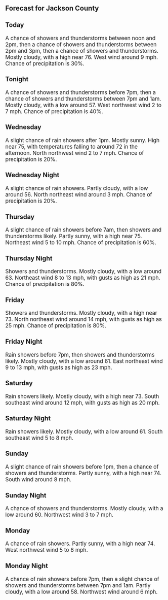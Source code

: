 <div>
   <h2>Forecast for Jackson County</h2>
   <p>
      <div style="font-size:120%">
         <h3>Today</h3>A chance of showers and thunderstorms between noon and 2pm, then a chance of showers and thunderstorms between 2pm and 3pm,
         then a chance of showers and thunderstorms. Mostly cloudy, with a high near 76. West wind around 9 mph. Chance of precipitation
         is 30%.<br></div>
   </p>
   <p>
      <div style="font-size:120%">
         <h3>Tonight</h3>A chance of showers and thunderstorms before 7pm, then a chance of showers and thunderstorms between 7pm and 1am. Mostly cloudy,
         with a low around 57. West northwest wind 2 to 7 mph. Chance of precipitation is 40%.<br></div>
   </p>
   <p>
      <div style="font-size:120%">
         <h3>Wednesday</h3>A slight chance of rain showers after 1pm. Mostly sunny. High near 75, with temperatures falling to around 72 in the afternoon.
         North northwest wind 2 to 7 mph. Chance of precipitation is 20%.<br></div>
   </p>
   <p>
      <div style="font-size:120%">
         <h3>Wednesday Night</h3>A slight chance of rain showers. Partly cloudy, with a low around 56. North northeast wind around 3 mph. Chance of precipitation
         is 20%.<br></div>
   </p>
   <p>
      <div style="font-size:120%">
         <h3>Thursday</h3>A slight chance of rain showers before 7am, then showers and thunderstorms likely. Partly sunny, with a high near 75. Northeast
         wind 5 to 10 mph. Chance of precipitation is 60%.<br></div>
   </p>
   <p>
      <div style="font-size:120%">
         <h3>Thursday Night</h3>Showers and thunderstorms. Mostly cloudy, with a low around 63. Northeast wind 8 to 13 mph, with gusts as high as 21 mph.
         Chance of precipitation is 80%.<br></div>
   </p>
   <p>
      <div style="font-size:120%">
         <h3>Friday</h3>Showers and thunderstorms. Mostly cloudy, with a high near 73. North northeast wind around 14 mph, with gusts as high as 25
         mph. Chance of precipitation is 80%.<br></div>
   </p>
   <p>
      <div style="font-size:120%">
         <h3>Friday Night</h3>Rain showers before 7pm, then showers and thunderstorms likely. Mostly cloudy, with a low around 61. East northeast wind 9
         to 13 mph, with gusts as high as 23 mph.<br></div>
   </p>
   <p>
      <div style="font-size:120%">
         <h3>Saturday</h3>Rain showers likely. Mostly cloudy, with a high near 73. South southeast wind around 12 mph, with gusts as high as 20 mph.<br></div>
   </p>
   <p>
      <div style="font-size:120%">
         <h3>Saturday Night</h3>Rain showers likely. Mostly cloudy, with a low around 61. South southeast wind 5 to 8 mph.<br></div>
   </p>
   <p>
      <div style="font-size:120%">
         <h3>Sunday</h3>A slight chance of rain showers before 1pm, then a chance of showers and thunderstorms. Partly sunny, with a high near 74.
         South wind around 8 mph.<br></div>
   </p>
   <p>
      <div style="font-size:120%">
         <h3>Sunday Night</h3>A chance of showers and thunderstorms. Mostly cloudy, with a low around 60. Northwest wind 3 to 7 mph.<br></div>
   </p>
   <p>
      <div style="font-size:120%">
         <h3>Monday</h3>A chance of rain showers. Partly sunny, with a high near 74. West northwest wind 5 to 8 mph.<br></div>
   </p>
   <p>
      <div style="font-size:120%">
         <h3>Monday Night</h3>A chance of rain showers before 7pm, then a slight chance of showers and thunderstorms between 7pm and 1am. Partly cloudy,
         with a low around 58. Northwest wind around 6 mph.<br></div>
   </p>
</div>
